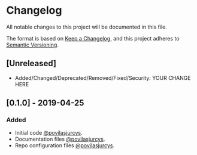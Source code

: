 # Changelog

All notable changes to this project will be documented in this file.

The format is based on [Keep a Changelog](https://keepachangelog.com/en/1.0.0/),
and this project adheres to [Semantic Versioning](https://semver.org/spec/v2.0.0.html).

## [Unreleased]

* Added/Changed/Deprecated/Removed/Fixed/Security: YOUR CHANGE HERE

## [0.1.0] - 2019-04-25

### Added

* Initial code [@povilasjurcys](https://github.com/povilasjurcys).
* Documentation files [@povilasjurcys](https://github.com/povilasjurcys).
* Repo configuration files [@povilasjurcys](https://github.com/povilasjurcys).

